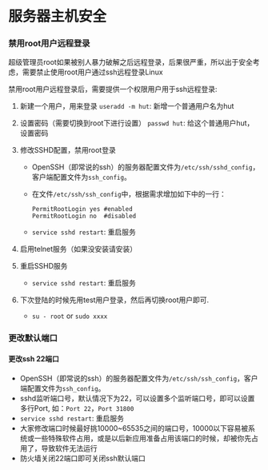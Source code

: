 # 服务器主机安全

### 禁用root用户远程登录



超级管理员root如果被别人暴力破解之后远程登录，后果很严重，所以出于安全考虑，需要禁止使用root用户通过ssh远程登录Linux


禁用root用户远程登录后，需要提供一个权限用户用于ssh远程登录:

1. 新建一个用户，用来登录
	`useradd -m hut`: 新增一个普通用户名为hut
2. 设置密码（需要切换到root下进行设置）
	`passwd hut`: 给这个普通用户hut，设置密码
3. 修改SSHD配置，禁用root登录
	* OpenSSH（即常说的ssh）的服务器配置文件为`/etc/ssh/sshd_config`，客户端配置文件为`ssh_config`。
	* 在文件`/etc/ssh/ssh_config`中，根据需求增加如下中的一行：
	
		```
		PermitRootLogin yes #enabled
		PermitRootLogin no  #disabled
		```
	* `service sshd restart`: 重启服务

4. 启用telnet服务（如果没安装请安装）
5. 重启SSHD服务
	* `service sshd restart`: 重启服务
6. 下次登陆的时候先用test用户登录，然后再切换root用户即可.
	* `su - root` or `sudo xxxx`

### 更改默认端口


#### 更改ssh 22端口

* OpenSSH（即常说的ssh）的服务器配置文件为`/etc/ssh/ssh_config`，客户端配置文件为`ssh_config`。
* sshd监听端口号，默认情况下为22，可以设置多个监听端口号，即可以设置多行Port, 如：`Port 22`，`Port 31800`
* `service sshd restart`: 重启服务
* 大家修改端口时候最好挑10000~65535之间的端口号，10000以下容易被系统或一些特殊软件占用，或是以后新应用准备占用该端口的时候，却被你先占用了，导致软件无法运行
* 防火墙关闭22端口即可关闭ssh默认端口


	
